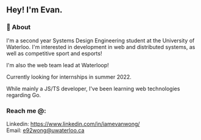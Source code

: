 ## Hey! I'm Evan.


### 🙌 About 

I'm a second year Systems Design Engineering student at the University of Waterloo. I'm interested in development in web and distributed systems, as well as competitive sport and esports!

I'm also the web team lead at Waterloop!

Currently looking for internships in summer 2022.

While mainly a JS/TS developer, I've been learning web technologies regarding Go. 
### Reach me @:
Linkedin: https://www.linkedin.com/in/iamevanwong/
<br>
Email: e92wong@uwaterloo.ca
